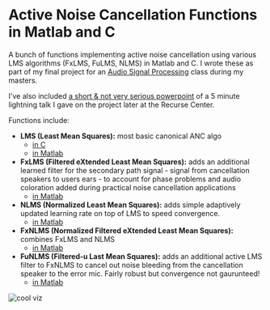 # Active Noise Cancellation Functions in Matlab and C
A bunch of functions implementing active noise cancellation using various LMS algorithms (FxLMS, FuLMS, NLMS) in Matlab and C.
I wrote these as part of my final project for an [Audio Signal Processing](http://www.ece.rochester.edu/~zduan/teaching/ece472/index.html) class during my masters.

I've also included [a short & not very serious powerpoint](https://github.com/markostam/active-noise-cancellation/blob/master/noise_cancellation_recurse2.pptx) of a 5 minute lightning talk I gave on the project later at the Recurse Center. 

Functions include:
+ **LMS (Least Mean Squares):** most basic canonical ANC algo
  + [in C](https://github.com/markostam/active-noise-cancellation/blob/master/Code/adaptive_mss.c)
  + [in Matlab](https://github.com/markostam/active-noise-cancellation/blob/master/Code/FxLMS_mss.m)
+ **FxLMS (Filtered eXtended Least Mean Squares):** adds an additional learned filter for the secondary path signal - signal from cancellation speakers to users ears - to account for phase problems and audio coloration added during practical noise cancellation applications
  + [in Matlab](https://github.com/markostam/active-noise-cancellation/blob/master/Code/FxLMS_mss.m)
+ **NLMS (Normalized Least Mean Squares):** adds simple adaptively updated learning rate on top of LMS to speed convergence.
  + [in Matlab](https://github.com/markostam/active-noise-cancellation/blob/master/Code/NLMS_mss.m)
+ **FxNLMS (Normalized Filtered eXtended Least Mean Squares):** combines FxLMS and NLMS
  + [in Matlab](https://github.com/markostam/active-noise-cancellation/blob/master/Code/FxNLMS_mss.m)
+ **FuNLMS (Filtered-u Last Mean Squares):** adds an additional active LMS filter to FxNLMS to cancel out noise bleeding from the cancellation speaker to the error mic. Fairly robust but convergence not gaurunteed!
  + [in Matlab](https://github.com/markostam/active-noise-cancellation/blob/master/Code/FuNLMS_mss.m)

![cool viz](https://github.com/markostam/active-noise-cancellation/blob/master/images/Screenshot%202016-11-07%2015.30.06.png?raw=true)
